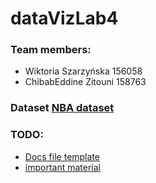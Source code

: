 # dataVizLab4

### Team members:
- Wiktoria Szarzyńska 156058
- ChibabEddine Zitouni 158763

### Dataset [NBA dataset](https://www.kaggle.com/datasets/wyattowalsh/basketball?resource=download)

### TODO:
- [Docs file template](https://docs.google.com/document/d/15xwetOOsZMyR2D0XXe6RyAmRc8I8gMmV2rx_2YjcEcI/edit?usp=sharing)
- [important material](https://rstudio.github.io/shinydashboard/structure.html)

